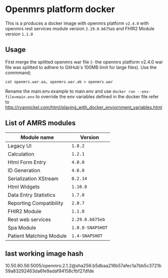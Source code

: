 # Openmrs platform docker
This is a produces a docker image with openmrs platform `v2.4.0` with openmrs rest services module version `2.29.0.b675eb` and FHIR2 Module version `1.1.0`

## Usage
First merge the splitted openmrs war file (- the openmrs platform v2.4.0 war file was splitted to adhere to GitHub's 100MB limit for large files). Use the commmand;
```
cat openmrs.war.aa, openmrs.war.ab > openmrs.war
```
Rename the main.env.example to main.env and use
```docker run --env-file=main.env```
to override the env variables defined in the docker file  refer to http://ryannickel.com/html/playing_with_docker_enviornment_variables.html

## List of AMRS modules
Module name | Version 
--- | --- 
Legacy UI | `1.8.2`
Calculation | `1.2.1`
Html Form Entry	| `4.0.0`
ID Generation | `4.6.0`
Serialization XStream |	`0.2.14`
Html Widgets | `1.10.0`
Data Entry Statistics |	`1.7.0`
Reporting Compatibility | `2.0.7`
FHIR2 Module | `1.1.0`
Rest web services | `2.29.0.b675eb`
Spa Module | `1.0.8-SNAPSHOT`
Patient Matching Module | `1.4-SNAPSHOT`

## last working image hash
10.50.80.56:5005/openmrs:2.1.2@sha256:b5dbaa216b57afec1a7bb5c3721b59a83292463da6fe9adaf94158cfbf27dfde
